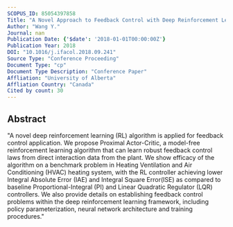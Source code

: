 ```yaml
---
SCOPUS_ID: 85054397858
Title: "A Novel Approach to Feedback Control with Deep Reinforcement Learning<sup>⁎</sup>"
Author: "Wang Y."
Journal: nan
Publication Date: {'$date': '2018-01-01T00:00:00Z'}
Publication Year: 2018
DOI: "10.1016/j.ifacol.2018.09.241"
Source Type: "Conference Proceeding"
Document Type: "cp"
Document Type Description: "Conference Paper"
Affliation: "University of Alberta"
Affliation Country: "Canada"
Cited by count: 30
---
```


## Abstract
"A novel deep reinforcement learning (RL) algorithm is applied for feedback control application. We propose Proximal Actor-Critic, a model-free reinforcement learning algorithm that can learn robust feedback control laws from direct interaction data from the plant. We show efficacy of the algorithm on a benchmark problem in Heating Ventilation and Air Conditioning (HVAC) heating system, with the RL controller achieving lower Integral Absolute Error (IAE) and Integral Square Error(ISE) as compared to baseline Proportional-Integral (PI) and Linear Quadratic Regulator (LQR) controllers. We also provide details on establishing feedback control problems within the deep reinforcement learning framework, including policy parameterization, neural network architecture and training procedures."
